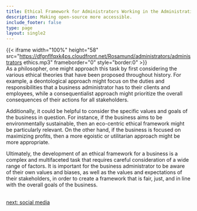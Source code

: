 ```yaml
---
title: Ethical Framework for Administrators Working in the Administration & Book-Keeping  Industry
description: Making open-source more accessible.
include_footer: false
type: page
layout: single2
---
```


{{< iframe width="100%" height="58" src="https://dfgnflfqxk4ps.cloudfront.net/Rosamund/administrators/administrators ethics.mp3" frameborder="0" style="border:0" >}}<br>
As a philosopher, one might approach this task by first considering the various ethical theories that have been proposed throughout history. For example, a deontological approach might focus on the duties and responsibilities that a business administrator has to their clients and employees, while a consequentialist approach might prioritize the overall consequences of their actions for all stakeholders.

Additionally, it could be helpful to consider the specific values and goals of the business in question. For instance, if the business aims to be environmentally sustainable, then an eco-centric ethical framework might be particularly relevant. On the other hand, if the business is focused on maximizing profits, then a more egoistic or utilitarian approach might be more appropriate.

Ultimately, the development of an ethical framework for a business is a complex and multifaceted task that requires careful consideration of a wide range of factors. It is important for the business administrator to be aware of their own values and biases, as well as the values and expectations of their stakeholders, in order to create a framework that is fair, just, and in line with the overall goals of the business.

<br>
<a href="https://workdojos.com/administrators/social">next: social media</a>
</p>